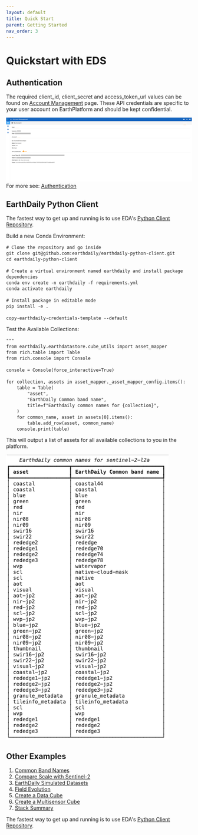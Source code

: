 ```yaml
---
layout: default
title: Quick Start
parent: Getting Started
nav_order: 3
---
```

# Quickstart with EDS

## Authentication

The required client_id, client_secret and access_token_url values can be found on [Account Management](https://console.earthdaily.com/account) page. These API credentials are specific to your user account on EarthPlatform and should be kept confidential.

![Client Credentials](../Images/STACAPI//AccountInformation.png)
For more see: [Authentication](../GettingStarted/APIAuthentication.md)

## EarthDaily Python Client

The fastest way to get up and running is to use EDA's [Python Client Repository](https://github.com/earthdaily/earthdaily-python-client). 

Build a new Conda Environment:
```
# Clone the repository and go inside
git clone git@github.com:earthdaily/earthdaily-python-client.git
cd earthdaily-python-client

# Create a virtual environment named earthdaily and install package dependencies
conda env create -n earthdaily -f requirements.yml
conda activate earthdaily

# Install package in editable mode
pip install -e .

copy-earthdaily-credentials-template --default

```


Test the Available Collections:
```
"""
from earthdaily.earthdatastore.cube_utils import asset_mapper
from rich.table import Table
from rich.console import Console

console = Console(force_interactive=True)

for collection, assets in asset_mapper._asset_mapper_config.items():
    table = Table(
        "asset",
        "EarthDaily Common band name",
        title=f"Earthdaily common names for {collection}",
    )
    for common_name, asset in assets[0].items():
        table.add_row(asset, common_name)
    console.print(table)
```

This will output a list of assets for all available collections to you in the platform.

![Python Example Band Names](../Images/STACAPI/pythonexamplebandnames.png)

## Other Examples


1. [Common Band Names](https://github.com/earthdaily/earthdaily-python-client/blob/main/examples/common_band_names.py)
2. [Compare Scale with Sentinel-2](https://github.com/earthdaily/earthdaily-python-client/blob/main/examples/compare_scale_s2.py)
3. [EarthDaily Simulated Datasets](https://github.com/earthdaily/earthdaily-python-client/blob/main/examples/earthdaily_simulated_dataset.py)
4. [Field Evolution](https://github.com/earthdaily/earthdaily-python-client/blob/main/examples/field_evolution.py)
5. [Create a Data Cube](https://github.com/earthdaily/earthdaily-python-client/blob/main/examples/first_steps_create_datacube.py)
6. [Create a Multisensor Cube](https://github.com/earthdaily/earthdaily-python-client/blob/main/examples/multisensors_cube.py)
7. [Stack Summary](https://github.com/earthdaily/earthdaily-python-client/blob/main/examples/summary_stack.py)

The fastest way to get up and running is to use EDA's [Python Client Repository](https://github.com/earthdaily/earthdaily-python-client). 
